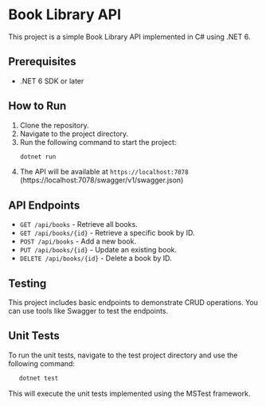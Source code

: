 # Book Library API
This project is a simple Book Library API implemented in C# using .NET 6.

## Prerequisites
- .NET 6 SDK or later

## How to Run
1. Clone the repository.
2. Navigate to the project directory.
3. Run the following command to start the project:
   ```sh
   dotnet run
   ```
4. The API will be available at `https://localhost:7078` (https://localhost:7078/swagger/v1/swagger.json)

## API Endpoints
- `GET /api/books` - Retrieve all books.
- `GET /api/books/{id}` - Retrieve a specific book by ID.
- `POST /api/books` - Add a new book.
- `PUT /api/books/{id}` - Update an existing book.
- `DELETE /api/books/{id}` - Delete a book by ID.

## Testing
This project includes basic endpoints to demonstrate CRUD operations. You can use tools like Swagger to test the endpoints.

## Unit Tests
To run the unit tests, navigate to the test project directory and use the following command:
```sh
   dotnet test
```
This will execute the unit tests implemented using the MSTest framework.
